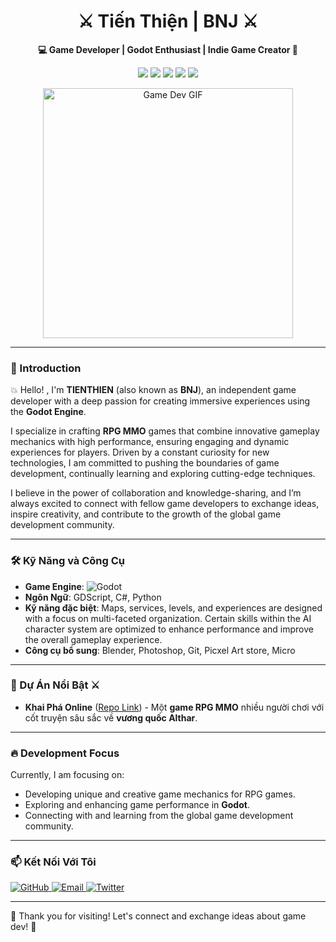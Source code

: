 <h1 align="center">⚔️ Tiến Thiện | BNJ ⚔️</h1>
<meta name="google-site-verification" content="zuBMH_pQOhpTfwBXEGbkv0Szb9KAZX3S2YzWdEbJZcY" />
<p align="center">
  <b>💻 Game Developer | Godot Enthusiast | Indie Game Creator 🔧</b>
</p>

<p align="center">
  <img src="https://img.shields.io/badge/Godot%20Engine-Blue?style=flat&logo=godot-engine&color=478cbf">
  <img src="https://img.shields.io/badge/GDScript-Expert-yellow?style=flat&color=yellow">
  <img src="https://img.shields.io/badge/CSharp-Intermediate-green?style=flat&logo=csharp&color=green">
  <img src="https://img.shields.io/badge/RPG-MMO-red?style=flat">
  <img src="https://img.shields.io/badge/Indie%20Game%20Dev-Passion-ff69b4">
</p>

<p align="center">
  <img src="https://media.giphy.com/media/q217GUnfKAmJlFcjBX/giphy.gif" alt="Game Dev GIF" width="400">
</p>

---

### 👾 Introduction
💥 Hello! , I'm **TIENTHIEN** (also known as **BNJ**), an independent game developer with a deep passion for creating immersive experiences using the **Godot Engine**.

I specialize in crafting **RPG MMO** games that combine innovative gameplay mechanics with high performance, ensuring engaging and dynamic experiences for players. Driven by a constant curiosity for new technologies, I am committed to pushing the boundaries of game development, continually learning and exploring cutting-edge techniques.

I believe in the power of collaboration and knowledge-sharing, and I’m always excited to connect with fellow game developers to exchange ideas, inspire creativity, and contribute to the growth of the global game development community.


---

### 🛠️ Kỹ Năng và Công Cụ

- **Game Engine**: ![Godot](https://img.shields.io/badge/-Godot-informational?style=flat&logo=godot-engine&logoColor=white&color=478cbf)
- **Ngôn Ngữ**: GDScript, C#, Python
- **Kỹ năng đặc biệt**: Maps, services, levels, and experiences are designed with a focus on multi-faceted organization. Certain skills within the AI character system are optimized to enhance performance and improve the overall gameplay experience.
- **Công cụ bổ sung**: Blender, Photoshop, Git, Picxel Art store, Micro

---

### 🚧 Dự Án Nổi Bật ⚔️

- **Khai Phá Online** ([Repo Link](https://github.com/tienthien196/khaipha_online.git)) - Một **game RPG MMO** nhiều người chơi với cốt truyện sâu sắc về **vương quốc Althar**.

---

### 🔥 Development Focus

Currently, I am focusing on:
- Developing unique and creative game mechanics for RPG games.
- Exploring and enhancing game performance in **Godot**.
- Connecting with and learning from the global game development community.

---

### 📫 Kết Nối Với Tôi

<p align="left">
  <a href="https://github.com/tienthien196">
    <img src="https://img.shields.io/badge/GitHub-%2312100E.svg?style=for-the-badge&logo=github&logoColor=white" alt="GitHub">
  </a>
  <a href="mailto:votienthien.196@gmail.com">
    <img src="https://img.shields.io/badge/Email-D14836?style=for-the-badge&logo=gmail&logoColor=white" alt="Email">
  </a>
  <a href="https://twitter.com/BNJ_gamedev">
    <img src="https://img.shields.io/badge/Twitter-%231DA1F2.svg?style=for-the-badge&logo=twitter&logoColor=white" alt="Twitter">
  </a>
</p>

---

👻 Thank you for visiting! Let's connect and exchange ideas about game dev! 🚀

